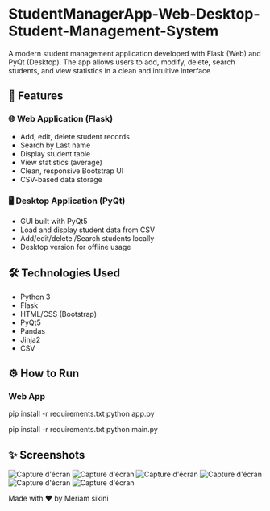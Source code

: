 # StudentManagerApp-Web-Desktop-Student-Management-System
A modern student management application developed with Flask (Web) and PyQt (Desktop). The app allows users to add, modify, delete, search students, and view statistics in a clean and intuitive interface
## 🚀 Features

### 🌐 Web Application (Flask)
- Add, edit, delete student records
- Search by Last name
- Display student table
- View statistics (average)
- Clean, responsive Bootstrap UI
- CSV-based data storage

### 🖥️ Desktop Application (PyQt)
- GUI built with PyQt5
- Load and display student data from CSV
- Add/edit/delete /Search students locally
- Desktop version for offline usage

## 🛠️ Technologies Used

- Python 3
- Flask
- HTML/CSS (Bootstrap)
- PyQt5
- Pandas
- Jinja2
- CSV

## ⚙️ How to Run

### Web App


pip install -r requirements.txt
python app.py


pip install -r requirements.txt
python main.py

## ✨ Screenshots
![Capture d'écran](https://github.com/Meriamsikini/StudentManagerApp-Web-Desktop-Student-Management-System/blob/main/Capture%20d'%C3%A9cran%202025-06-08%20202242.png?raw=true)
![Capture d'écran](https://github.com/Meriamsikini/StudentManagerApp-Web-Desktop-Student-Management-System/blob/main/Capture%20d'%C3%A9cran%202025-06-08%20202039.png?raw=true)
![Capture d'écran]()
![Capture d'écran]()
![Capture d'écran]()
![Capture d'écran]()

Made with ❤️ by Meriam sikini
